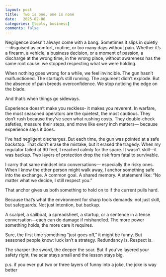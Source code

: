 ```yaml
---
layout: post
title:  Two is one, one is none
date:   2025-02-06
categories: [tools, business]
comments: false
---
```


Negligence doesn’t always come with a bang. Sometimes it slips in quietly—disguised as comfort, routine, or too many days without pain. Whether it’s a firearm, a vehicle, a business decision, or a moment of passion, a discharge at the wrong time, in the wrong place, without awareness has the same root cause: we stopped respecting what we were holding.

When nothing goes wrong for a while, we feel invincible. The gun hasn’t malfunctioned. The startup’s still running. The argument didn’t explode. But the absence of pain breeds overconfidence. We stop noticing the edge on the blade.

And that’s when things go sideways.

Experience doesn’t make you reckless- it makes you reverent. In warfare, the most seasoned operators are the quietest, the most cautious. They don’t rush because they’ve seen what rushing costs. They double-check safeties, measure their steps, and move like every inch matters— because experience says it does.

I’ve had negligent discharges. But each time, the gun was pointed at a safe backstop. That didn’t erase the mistake, but it erased the tragedy. When my regulator failed at 90 feet, I reached calmly for the spare. It wasn’t skill—it was backup. Two layers of protection drop the risk from fatal to survivable.

I carry that same mindset into conversations— especially the risky ones. When I know the other person might walk away, I anchor something safe into the exchange. A common goal. A shared memory. A statement like: “No matter what we decide, I still respect you.”

That anchor gives us both something to hold on to if the current pulls hard.

Because that’s what the environment for sharp tools demands: not just skill, but safeguards. Not just intention, but backup.

A scalpel, a sailboat, a spreadsheet, a startup, or a sentence in a tense conversation—each can do damage if mishandled. The more power something holds, the more care it requires.

Sure, the first time something “just goes off,” it might be funny. But seasoned people know: luck isn’t a strategy. Redundancy is. Respect is.

The sharper the sword, the deeper the scar. But if you’ve layered your safety right, the scar stays small and the lesson stays big.

p.s. if you ever put two or three layers of funny into a joke, the joke is way better